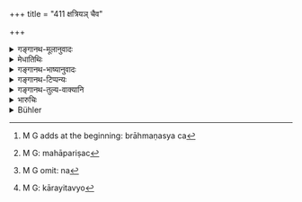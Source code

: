 +++
title = "411 क्षत्रियञ् चैव"

+++

<details><summary>गङ्गानथ-मूलानुवादः</summary>

A Brāhmaṇa shall, through compassion, support a Vaiśya and a Kṣatriya, who are distressed for a livelihood, and should make them do his own work.—(411)
</details>

<details><summary>मेधातिथिः</summary>

[^३८७]**वृत्त्या कर्शितौ ब्राह्मणो बिभृयाद्** भक्तदानादिना, क्षत्रियवैश्ययोर् भरणं कुर्यात् । **आनृशंस्येन **अनुकम्पया **स्वानि कर्माणि कारयेत्**, ब्राह्मणस्य यानि स्वानि समित्कुशोदकुंभाहरणादीनि । अथ वा क्षत्रियवैशयोर् यानि स्वानि । क्षत्रियो ग्रामरक्षादौ नियोक्तव्यो वैश्यः स्वकृषिपसुपाल्यादौ । महाधनो यो ब्राह्मणो महापरिच्छदश्[^३८८] च सामर्थ्यात् तस्यैष विधिः । **स्वानि कर्माणीति** वचनात् दास्यं न[^३८९] कारयितव्यौ[^३९०] गर्हितोच्छिष्टमार्जनादि ॥ ८.४११ ॥


[^३९०]:
     M G: kārayitavyo


[^३८९]:
     M G omit: na


[^३८८]:
     M G: mahāpariṣac


[^३८७]:
     M G adds at the beginning: brāhmaṇasya ca
</details>

<details><summary>गङ्गानथ-भाष्यानुवादः</summary>

The Brāhmaṇa shall support them, if they are ‘*distressed for a livelihood*,’ by giving them food and other things; *i.e*., he shall support the *Kṣatriya* and the *Vaiśya*.

‘*Through compassion*’—through pity.

‘*Should make them do his own work*.’—The Brāhmaṇa’s ‘own work’ consists in the fetching of fuel, water and such things.

Or, the meaning may be that he should make them perform such duties as are the *Kṣatriya’s and the Vaiśya’s* own. That is, the *Kṣatriya* should be employed in guarding the village and so forth, and the
*Vaiśya* in cultivating the land, tending the cattle and so on.

This law relates to the Brāhmaṇa who is possessed of much wealth and property and is, as such, capable of supporting others.

‘*Own work*;’—the phrase implies that he should not employ them in personal attendance, or in any such meat, work as the washing of unclean things and the like.—(411)
</details>

<details><summary>गङ्गानथ-टिप्पन्यः</summary>

This verse is quoted in *Vivādaratnākara* (p. 253), which explains ‘*svāni karmāṇi*’ as ‘duties prescribed for their respective castes’;—in
*Aparārka* (p. 789);—and in *Vīramitrodaya* (Vyavahāra, 126a), which
says that the meaning is that ‘if a Kṣatriya or a Vaiśya has become a slave through want of living, his master should treat him well and take light work from him.’
</details>

<details><summary>गङ्गानथ-तुल्य-वाक्यानि</summary>

**(verses 8.410-418)  
**

See Comparative notes for [Verse 8.410].
</details>

<details><summary>भारुचिः</summary>

न तु दासकर्मणा वासोभाण्डधावनादिना । येन दासकर्मप्रतिषेधार्थो [कारयन्] इमौ स्वानि कर्माण्य् आनृशंस्येन भरणीयाव् एव ॥ ८.४०९ ॥
</details>

<details><summary>Bühler</summary>

411	(Some wealthy) Brahmana shall compassionately support both a Kshatriya and a Vaisya, if they are distressed for a livelihood, employing them on work (which is suitable for) their (castes).
</details>
